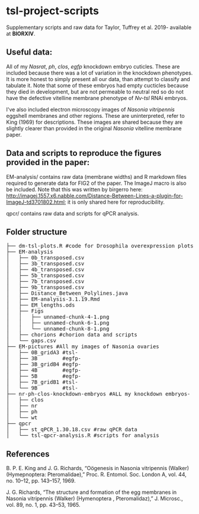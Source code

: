 # tsl-project-scripts

Supplementary scripts and raw data for Taylor, Tuffrey et al. 2019- available at __BIORXIV__. 

## Useful data: 

All of my *Nasrat*, *ph*, *clos*, *egfp* knockdown embryo cuticles. These are included because there was a lot of variation in the knockdown phenotypes. It is more honest to simply present all our data, than attempt to classify and tabulate it. Note that some of these embryos had empty cucticles because they died in development, but are not permeable to neutral red so do not have the defective vitelline membrane phenotype of *Nv-tsl* RNAi embryos. 

I've also included electron microscopy images of *Nasonia vitripennis* eggshell membranes and other regions. These are uninterpreted, refer to King (1969) for descriptions. These images are shared because they are slightly clearer than provided in the original *Nasonia* vitelline membrane paper. 

## Data and scripts to reproduce the figures provided in the paper: 

EM-analysis/ contains raw data (membrane widths) and R markdown files required to generate data for FIG2 of the paper. The ImageJ macro is also be included. Note that this was written by birgerro here: http://imagej.1557.x6.nabble.com/Distance-Between-Lines-a-plugin-for-ImageJ-td3701802.html; it is only shared here for reproducibility. 

qpcr/ contains raw data and scripts for qPCR analysis. 

## Folder structure 

<pre>
├── dm-tsl-plots.R #code for Drosophila overexpression plots 
├── EM-analysis
│   ├── 0b_transposed.csv
│   ├── 3b_transposed.csv
│   ├── 4b_transposed.csv
│   ├── 5b_transposed.csv
│   ├── 7b_transposed.csv
│   ├── 9b_transposed.csv
│   ├── Distance_Between_Polylines.java
│   ├── EM-analysis-3.1.19.Rmd
│   ├── EM_lengths.ods
│   ├── Figs
│   │   ├── unnamed-chunk-4-1.png
│   │   ├── unnamed-chunk-6-1.png
│   │   └── unnamed-chunk-8-1.png
│   ├── chorions #chorion data and scripts 
│   └── gaps.csv
├── EM-pictures #All my images of Nasonia ovaries
│   ├── 0B_gridA3 #tsl-
│   ├── 3B        #egfp-
│   ├── 3B_gridB4 #egfp-
│   ├── 4B        #egfp-
│   ├── 5B        #egfp-
│   ├── 7B_gridB1 #tsl-
│   └── 9B        #tsl-
├── nr-ph-clos-knockdown-embryos #ALL my knockdown embryos- there is a lot of variation! 
│   ├── clos
│   ├── nr
│   ├── ph
│   └── wt
├── qpcr
│   ├── st_qPCR_1.30.18.csv #raw qPCR data
│   └── tsl-qpcr-analysis.R #scripts for analysis
</pre>

## References 

B. P. E. King and J. G. Richards, “Oögenesis in Nasonia vitripennis (Walker) (Hymepnoptera: Pteromalidae),” Proc. R. Entomol. Soc. London A, vol. 44, no. 10–12, pp. 143–157, 1969.

J. G. Richards, “The structure and formation of the egg membranes in Nasonia vitripennis (Walker) (Hymenoptera , Pteromalidaz),” J. Microsc., vol. 89, no. 1, pp. 43–53, 1965.

